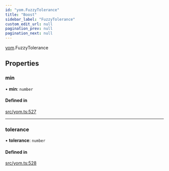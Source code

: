 ```yaml
---
id: "yom.FuzzyTolerance"
title: "Boost"
sidebar_label: "FuzzyTolerance"
custom_edit_url: null
pagination_prev: null
pagination_next: null
---
```


[yom](../namespaces/yom.md).FuzzyTolerance

## Properties

### min

• **min**: `number`

#### Defined in

[src/yom.ts:527](https://github.com/yolmio/boost/blob/5cada48/src/yom.ts#L527)

___

### tolerance

• **tolerance**: `number`

#### Defined in

[src/yom.ts:528](https://github.com/yolmio/boost/blob/5cada48/src/yom.ts#L528)
